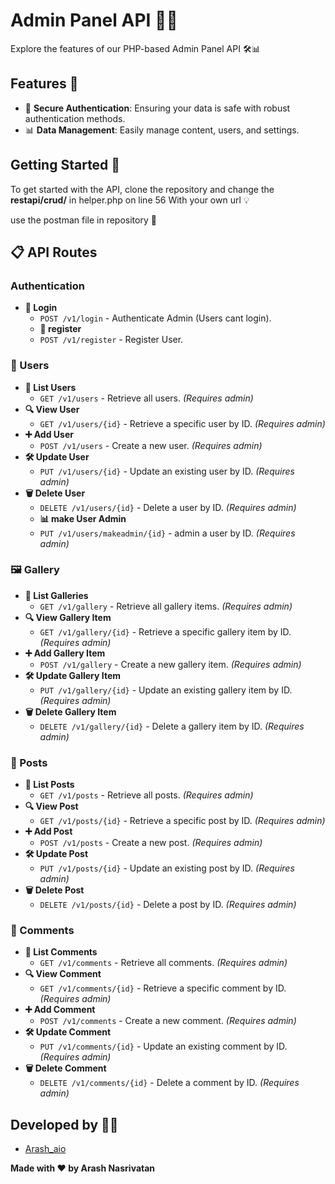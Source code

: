 # Admin Panel API 🚀✨

Explore the features of our PHP-based Admin Panel API 🛠️📊

## Features 🌟
- 🔐 **Secure Authentication**: Ensuring your data is safe with robust authentication methods.
- 📊 **Data Management**: Easily manage content, users, and settings.

## Getting Started 🚀

To get started with the API, clone the repository and change the **restapi/crud/** in helper.php on line 56 With your own url 💡

use the postman file in repository 💎

## 📋 API Routes

### Authentication
- **🔐 Login**
  - `POST /v1/login` - Authenticate Admin (Users cant login).
  - **🔐 register**
  - `POST /v1/register` - Register User.

### 👥 Users
- **📜 List Users**
  - `GET /v1/users` - Retrieve all users. _(Requires admin)_
- **🔍 View User**
  - `GET /v1/users/{id}` - Retrieve a specific user by ID. _(Requires admin)_
- **➕ Add User**
  - `POST /v1/users` - Create a new user. _(Requires admin)_
- **🛠️ Update User**
  - `PUT /v1/users/{id}` - Update an existing user by ID. _(Requires admin)_
- **🗑️ Delete User**
  - `DELETE /v1/users/{id}` - Delete a user by ID. _(Requires admin)_
  - **📊 make User Admin**
  - `PUT /v1/users/makeadmin/{id}` - admin a user by ID. _(Requires admin)_

### 🖼️ Gallery
- **📜 List Galleries**
  - `GET /v1/gallery` - Retrieve all gallery items. _(Requires admin)_
- **🔍 View Gallery Item**
  - `GET /v1/gallery/{id}` - Retrieve a specific gallery item by ID. _(Requires admin)_
- **➕ Add Gallery Item**
  - `POST /v1/gallery` - Create a new gallery item. _(Requires admin)_
- **🛠️ Update Gallery Item**
  - `PUT /v1/gallery/{id}` - Update an existing gallery item by ID. _(Requires admin)_
- **🗑️ Delete Gallery Item**
  - `DELETE /v1/gallery/{id}` - Delete a gallery item by ID. _(Requires admin)_

### 📝 Posts
- **📜 List Posts**
  - `GET /v1/posts` - Retrieve all posts. _(Requires admin)_
- **🔍 View Post**
  - `GET /v1/posts/{id}` - Retrieve a specific post by ID. _(Requires admin)_
- **➕ Add Post**
  - `POST /v1/posts` - Create a new post. _(Requires admin)_
- **🛠️ Update Post**
  - `PUT /v1/posts/{id}` - Update an existing post by ID. _(Requires admin)_
- **🗑️ Delete Post**
  - `DELETE /v1/posts/{id}` - Delete a post by ID. _(Requires admin)_

### 💬 Comments
- **📜 List Comments**
  - `GET /v1/comments` - Retrieve all comments. _(Requires admin)_
- **🔍 View Comment**
  - `GET /v1/comments/{id}` - Retrieve a specific comment by ID. _(Requires admin)_
- **➕ Add Comment**
  - `POST /v1/comments` - Create a new comment. _(Requires admin)_
- **🛠️ Update Comment**
  - `PUT /v1/comments/{id}` - Update an existing comment by ID. _(Requires admin)_
- **🗑️ Delete Comment**
  - `DELETE /v1/comments/{id}` - Delete a comment by ID. _(Requires admin)_


## Developed by 👨‍💻

- [Arash_aio](https://t.me/arash_aio)


**Made with ❤️ by Arash Nasrivatan**
